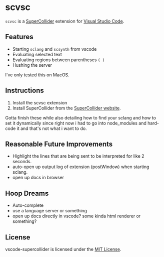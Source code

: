 # scvsc

`scvsc` is a [SuperCollider](https://supercollider.github.io/)
extension for
[Visual Studio Code](https://code.visualstudio.com/).


## Features
- Starting `sclang` and `scsynth` from vscode
- Evaluating selected text
- Evaluating regions between parentheses `( )`
- Hushing the server

I've only tested this on MacOS.

## Instructions

1. Install the scvsc extension
2. Install SuperCollider from the
   [SuperCollider website](https://supercollider.github.io/).


Gotta finish these while also detailing how to find your sclang and how to set it dynamically since right now i had to go into node_modules and hard-code it and that's not what i want to do.


## Reasonable Future Improvements
- Highlight the lines that are being sent to be interpreted for like 2 seconds.
- auto-open up output log of extension (postWindow) when starting sclang.
- open up docs in browser

## Hoop Dreams
- Auto-complete
- use a language server or something
- open up docs directly in vscode? some kinda html renderer or something?


## License

vscode-supercollider is licensed under the
[MIT License](https://opensource.org/licenses/MIT).
